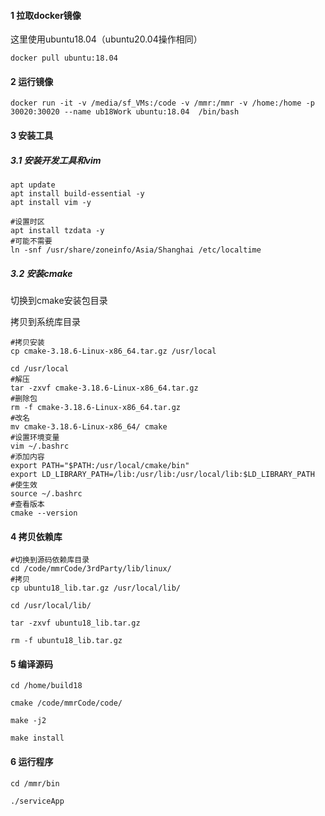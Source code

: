 #### 1 拉取docker镜像

这里使用ubuntu18.04（ubuntu20.04操作相同）

```shell
docker pull ubuntu:18.04
```

#### 2 运行镜像

```shell
docker run -it -v /media/sf_VMs:/code -v /mmr:/mmr -v /home:/home -p 30020:30020 --name ub18Work ubuntu:18.04  /bin/bash
```



#### 	3 安装工具

##### 3.1 安装开发工具和vim

```shell
apt update
apt install build-essential -y
apt install vim -y
```



```shell
#设置时区
apt install tzdata -y
#可能不需要
ln -snf /usr/share/zoneinfo/Asia/Shanghai /etc/localtime
```



##### 3.2 安装cmake	

切换到cmake安装包目录

拷贝到系统库目录

```shell
#拷贝安装
cp cmake-3.18.6-Linux-x86_64.tar.gz /usr/local

cd /usr/local
#解压
tar -zxvf cmake-3.18.6-Linux-x86_64.tar.gz
#删除包
rm -f cmake-3.18.6-Linux-x86_64.tar.gz
#改名
mv cmake-3.18.6-Linux-x86_64/ cmake
#设置环境变量
vim ~/.bashrc
#添加内容
export PATH="$PATH:/usr/local/cmake/bin"
export LD_LIBRARY_PATH=/lib:/usr/lib:/usr/local/lib:$LD_LIBRARY_PATH
#使生效
source ~/.bashrc
#查看版本
cmake --version
```



#### 4 拷贝依赖库

```shell
#切换到源码依赖库目录
cd /code/mmrCode/3rdParty/lib/linux/
#拷贝
cp ubuntu18_lib.tar.gz /usr/local/lib/

cd /usr/local/lib/

tar -zxvf ubuntu18_lib.tar.gz

rm -f ubuntu18_lib.tar.gz
```

#### 5 编译源码



```shell
cd /home/build18

cmake /code/mmrCode/code/

make -j2

make install

```

#### 6 运行程序

```shell
cd /mmr/bin

./serviceApp
```

